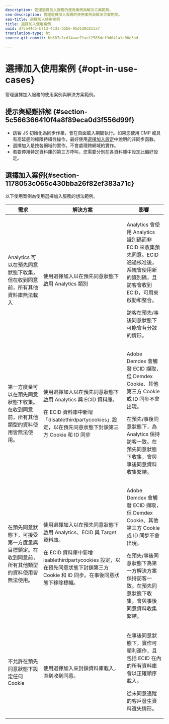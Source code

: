 ```yaml
---
description: 管理選擇加入服務的使用案例與解決方案範例。
seo-description: 管理選擇加入服務的使用案例與解決方案範例。
seo-title: 選擇加入使用案例
title: 選擇加入使用案例
uuid: d75a44d5-b713-43d1-b5b6-95d1d0d213a7
translation-type: ht
source-git-commit: bb687c1cd14aae7faef2565dcf9d041a1c06e3bd

---
```



# 選擇加入使用案例 {#opt-in-use-cases}

管理選擇加入服務的使用案例與解決方案範例。

## 提示與疑難排解 {#section-5c566366410f4a8f89eca0d3f556d99f}

* 訪客 JS 初始化為同步作業，會在頁面載入期間執行。如果您使用 CMP 或具有高延遲的權限持續性操作，最好使用[選擇加入設定](../../mcvid-implementation-guides/opt-in-service/getting-started.md#section-cf9ab638780141c9b62dc57cf00b7047)中說明的非同步函數。
* 選擇加入是按各網域的實作。不會處理跨網域的實作。
* 若要停用特定資料庫的第三方呼叫，您需要分別在各資料庫中設定此偏好設定。

## 選擇加入案例{#section-1178053c065c430bba26f82ef383a71c}

以下使用案例為使用選擇加入服務的想法範例。

<table id="table_83C85343611344D8A8315157C1B4240F"> 
 <thead> 
  <tr> 
   <th colname="col1" class="entry"> 需求 </th> 
   <th colname="col2" class="entry"> 解決方案 </th> 
   <th colname="col3" class="entry"> 影響 </th> 
  </tr>
 </thead>
 <tbody> 
  <tr> 
   <td colname="col1"> <p>Analytics 可以在預先同意狀態下收集，但在收到同意前，所有其他資料庫無法載入 </p> </td> 
   <td colname="col2"> <p>使用選擇加入以在預先同意狀態下啟用 Analytics 類別 </p> </td> 
   <td colname="col3"> <p>Analytics 會使用 Analytics 識別碼而非 ECID 來收集預先同意。ECID 通過核准後，系統會使用新的識別碼，且訪客會收到 ECID，可用來啟動和整合。 </p> <p>訪客在預先/事後同意狀態下可能會有分散的情形。 </p> </td> 
  </tr> 
  <tr> 
   <td colname="col1"> <p>第一方度量可以在預先同意狀態下收集。在收到同意前，所有其他類型的資料使用皆無法使用。 </p> </td> 
   <td colname="col2"> <p>使用選擇加入以在預先同意狀態下啟用 Analytics 與 ECID 資料庫。 </p> <p>在 ECID 資料庫中新增「disablethirdpartycookies」設定，以在預先同意狀態下封鎖第三方 Cookie 和 ID 同步 </p> </td> 
   <td colname="col3"> <p>Adobe Demdex 會觸發 ECID 擷取，但 Demdex Cookie、其他第三方 Cookie 或 ID 同步不會出現。 </p> <p>在預先/事後同意狀態下，為 Analytics 保持訪客一致。在預先同意狀態下收集，會與事後同意資料收集繫結。 </p> </td> 
  </tr> 
  <tr> 
   <td colname="col1"> <p>在預先同意狀態下，可接受第一方度量與目標鎖定。在收到同意前，所有其他類型的資料使用皆無法使用。 </p> </td> 
   <td colname="col2"> <p>使用選擇加入以在預先同意狀態下啟用 Analytics、ECID 與 Target 資料庫。 </p> <p>在 ECID 資料庫中新增 <span class="codeph">isablethirdpartycookies</span> 設定，以在預先同意狀態下封鎖第三方 Cookie 和 ID 同步。在事後同意狀態下移除標幟。 </p> </td> 
   <td colname="col3"> <p>Adobe Demdex 會觸發 ECID 擷取，但 Demdex Cookie、其他第三方 Cookie 或 ID 同步不會出現。 </p> <p>在預先/事後同意狀態下為第一方解決方案保持訪客一致。在預先同意狀態下收集，會與事後同意資料收集繫結。 </p> </td> 
  </tr> 
  <tr> 
   <td colname="col1"> <p>不允許在預先同意狀態下設定任何 Cookie </p> </td> 
   <td colname="col2"> <p>使用選擇加入來封鎖資料庫載入，直到收到同意。 </p> </td> 
   <td colname="col3"> <p>在事後同意狀態下，實作可順利運作，且包括 ECID 在內的所有資料庫會以正確順序載入。 </p> <p>從未同意追蹤的客戶發生資料遺失情形。 </p> </td> 
  </tr> 
 </tbody> 
</table>

